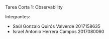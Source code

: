 Tarea Corta 1: Observability

Integrantes:
- Saúl Gonzalo Quirós Valverde 2017158635
- Israel Antonio Herrera Campos 2017080060

